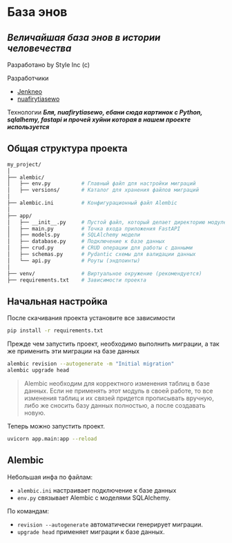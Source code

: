 
# База энов
## _Величайшая база энов в истории человечества_

Разработано by Style Inc (c)

Разработчики

- [Jenkneo](https://github.com/Jenkneo)
- [nuafirytiasewo](https://github.com/nuafirytiasewo)

Технологии 
***Бля, nuafirytiasewo, ебани сюда картинок с Python, sqlalhemy, fastapi и прочей хуйни которая в нашем проекте используется***

## Общая структура проекта

```sh
my_project/
│
├── alembic/
│   ├── env.py          # Главный файл для настройки миграций
│   ├── versions/       # Каталог для хранения файлов миграций
│
├── alembic.ini         # Конфигурационный файл Alembic
│
├── app/
│   ├── __init__.py     # Пустой файл, который делает директорию модулем Python
│   ├── main.py         # Точка входа приложения FastAPI
│   ├── models.py       # SQLAlchemy модели
│   ├── database.py     # Подключение к базе данных
│   ├── crud.py         # CRUD операции для работы с данными
│   ├── schemas.py      # Pydantic схемы для валидации данных
│   └── api.py          # Роуты (эндпоинты)
│
├── venv/               # Виртуальное окружение (рекомендуется)
├── requirements.txt    # Зависимости проекта
```

## Начальная настройка

После скачивания проекта установите все зависимости
```sh
pip install -r requirements.txt
```

Прежде чем запустить проект, необходимо выполнить миграции, а так же применить эти миграции на базе данных
```sh
alembic revision --autogenerate -m "Initial migration"
alembic upgrade head
```
> Alembic необходим для корректного изменения 
> таблиц в базе данных. Если не применять этот
> модуль в своей работе, то все изменения таблиц
> и их связей придется прописывать вручную, либо
> же сносить базу данных полностью, а после
> создавать новую.

Теперь можно запустить проект.
```sh
uvicorn app.main:app --reload
```

## Alembic

Небольшая инфа по файлам:
 - `alembic.ini` настраивает подключение к базе данных
 - `env.py` связывает Alembic с моделями SQLAlchemy.
 
По командам:
 - `revision --autogenerate` автоматически генерирует миграции.
 - `upgrade head` применяет миграции к базе данных.